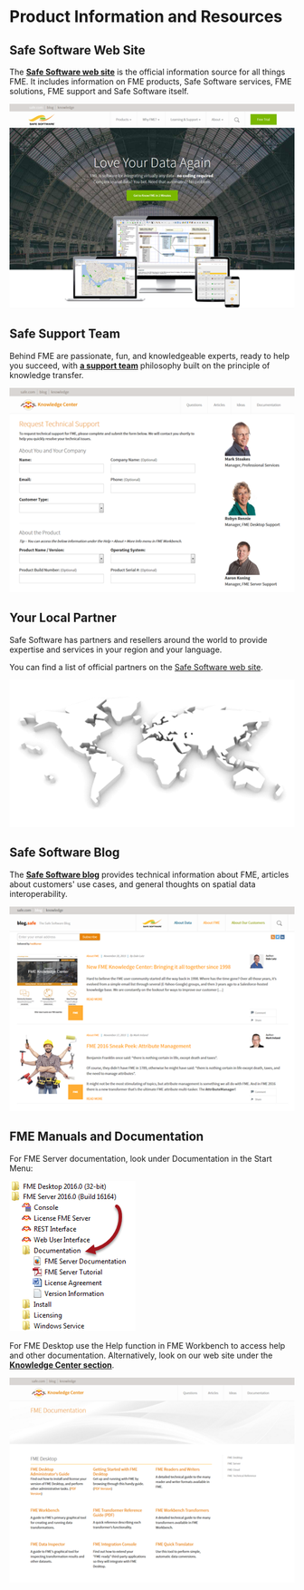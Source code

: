 # Product Information and Resources #

## Safe Software Web Site ##
The **[Safe Software web site](https://www.safe.com/ "Safe Software web site")** is the official information source for all things FME. It includes information on FME products, Safe Software services, FME solutions, FME support and Safe Software itself.

![](./Images/Img6.01.SafeWebSite.png)

## Safe Support Team ##
Behind FME are passionate, fun, and knowledgeable experts, ready to help you succeed, with **[a support team](https://support.safe.com/knowledgeSubmitCase "FME Support Team page")** philosophy built on the principle of knowledge transfer.

![](./Images/Img6.02.SafeSupportTeam.png)

## Your Local Partner ##
Safe Software has partners and resellers around the world to provide expertise and services in your region and your language.

You can find a list of official partners on the [Safe Software web site](http://www.safe.com/partners/ "FME Partners Page").

![](./Images/Img6.09.SafePartnersWorldImage.png)

## Safe Software Blog ##
The **[Safe Software blog](http://blog.safe.com/ "Safe Software Blog")** provides technical information about FME, articles about customers' use cases, and general thoughts on spatial data interoperability.

![](./Images/Img6.03.SafeBlog.png)

## FME Manuals and Documentation ##
For FME Server documentation, look under Documentation in the Start Menu:

![](./Images/Img6.08.ServerDocumentation.png)

For FME Desktop use the Help function in FME Workbench to access help and other documentation. Alternatively, look on our web site under the **[Knowledge Center section](https://support.safe.com/KnowledgeDocumentation "FME Product Documentation")**.

![](./Images/Img6.04.SafeDocumentation.png)